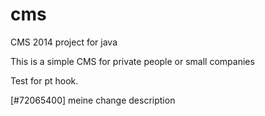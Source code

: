 cms
===

CMS 2014 project for java

This is a simple CMS for private people or small companies

Test for pt hook.

 [#72065400] meine change description
